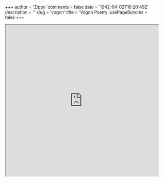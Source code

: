 +++
author = 'Zippy'
comments = false
date = '1942-04-02T10:20:49Z'
description = ''
slug = 'vogon'
title = 'Vogon Poetry'
usePageBundles = false
+++

<iframe src="https://edsu.github.io/vogon/#techrelay" style="width:100%; height:500px;"></iframe>
